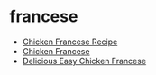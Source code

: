 # francese

 * [Chicken Francese Recipe](../index/c/chicken-francese-recipe.json)
 * [Chicken Francese](../index/c/chicken-francese.json)
 * [Delicious Easy Chicken Francese](../index/d/delicious-easy-chicken-francese.json)
